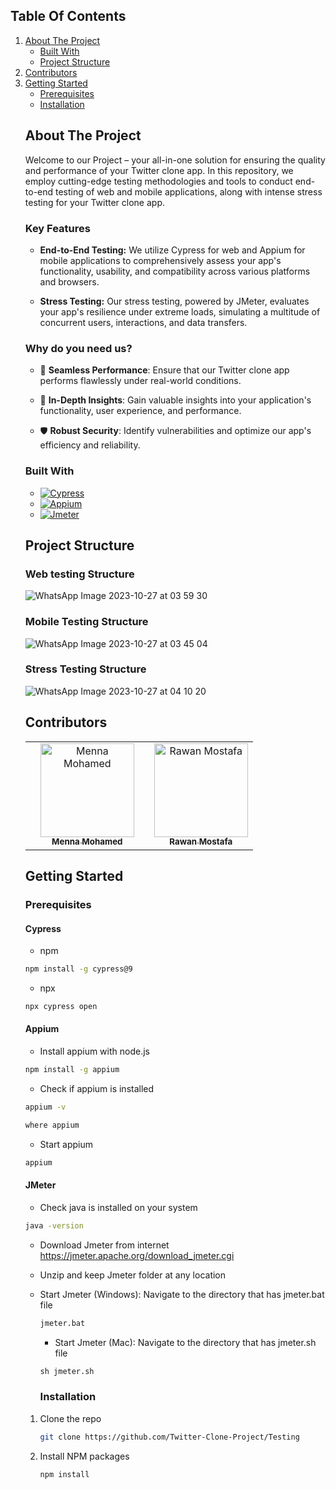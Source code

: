 <!-- Improved compatibility of back to top link: See: https://github.com/othneildrew/Best-README-Template/pull/73 -->
<a name="readme-top"></a>
<!--
*** Thanks for checking out the Best-README-Template. If you have a suggestion
*** that would make this better, please fork the repo and create a pull request
*** or simply open an issue with the tag "enhancement".
*** Don't forget to give the project a star!
*** Thanks again! Now go create something AMAZING! :D
-->



<!-- PROJECT SHIELDS -->
<!--
*** I'm using markdown "reference style" links for readability.
*** Reference links are enclosed in brackets [ ] instead of parentheses ( ).
*** See the bottom of this document for the declaration of the reference variables
*** for contributors-url, forks-url, etc. This is an optional, concise syntax you may use.
*** https://www.markdownguide.org/basic-syntax/#reference-style-links
-->
<!--
[![Contributors][contributors-shield]][contributors-url]
[![Forks][forks-shield]][forks-url]
[![Stargazers][stars-shield]][stars-url]
[![Issues][issues-shield]][issues-url]
[![MIT License][license-shield]][license-url]
[![LinkedIn][linkedin-shield]][linkedin-url]
-->


<!-- PROJECT LOGO -->
<!--
<br />
<div align="center">
  <a href="https://github.com/github_username/repo_name">
    <img src="images/logo.png" alt="Logo" width="80" height="80">
  </a>

<h3 align="center">project_title</h3>

  <p align="center">
    project_description
    <br />
    <a href="https://github.com/github_username/repo_name"><strong>Explore the docs »</strong></a>
    <br />
    <br />
    <a href="https://github.com/github_username/repo_name">View Demo</a>
    ·
    <a href="https://github.com/github_username/repo_name/issues">Report Bug</a>
    ·
    <a href="https://github.com/github_username/repo_name/issues">Request Feature</a>
  </p>
</div>
-->



<!-- TABLE OF CONTENTS -->
## Table Of Contents
  <ol>
    <li>
      <a href="#about-the-project">About The Project</a>
      <ul>
        <li><a href="#built-with">Built With</a></li>
        <li><a href="#Project-Structure">Project Structure</a></li>
      </ul>
    </li>
      <li><a href="#Contributors">Contributors</a></li>
    <li>
      <a href="#getting-started">Getting Started</a>
      <ul>
        <li><a href="#prerequisites">Prerequisites</a></li>
        <li><a href="#installation">Installation</a></li>
      </ul>
    
  <!--  <li><a href="#roadmap">Roadmap</a></li> -->




<!-- ABOUT THE PROJECT -->
<div name="about-the-project">
  
## About The Project

Welcome to our Project – your all-in-one solution for ensuring the quality and performance of your Twitter clone app. In this repository, we employ cutting-edge testing methodologies and tools to conduct end-to-end testing of web and mobile applications, along with intense stress testing for your Twitter clone app.

### Key Features

- **End-to-End Testing:** We utilize Cypress for web and Appium for mobile applications to comprehensively assess your app's functionality, usability, and compatibility across various platforms and browsers.

- **Stress Testing:** Our stress testing, powered by JMeter, evaluates your app's resilience under extreme loads, simulating a multitude of concurrent users, interactions, and data transfers.

### Why do you need us?

- 🚀 **Seamless Performance**: Ensure that our Twitter clone app performs flawlessly under real-world conditions.
  
- 🧐 **In-Depth Insights**: Gain valuable insights into your application's functionality, user experience, and performance.

- 🛡️ **Robust Security**: Identify vulnerabilities and optimize our app's efficiency and reliability.
</div>


### Built With

* [![Cypress][Cypress-logo]][Cypress-url]
* [![Appium][Appium-logo]][Appium-url]
* [![Jmeter][Jmeter-logo]][Jmeter-url]


## Project Structure 

### Web testing Structure
![WhatsApp Image 2023-10-27 at 03 59 30](https://github.com/Twitter-Clone-Project/Testing/assets/97397431/a067ac6b-8c44-4587-99d1-2b90fbf90b84)

### Mobile Testing Structure
![WhatsApp Image 2023-10-27 at 03 45 04](https://github.com/Twitter-Clone-Project/Testing/assets/97397431/97cbaf6a-aa16-4826-b169-7d4c82ee10f6)

### Stress Testing Structure
![WhatsApp Image 2023-10-27 at 04 10 20](https://github.com/Twitter-Clone-Project/Testing/assets/97397431/5b9cc217-c17e-42fe-b623-d88117ef5de5)


## Contributors

<table>
  <tr>
    <td align="center">
    </td>
        <td align="center">
    <a href="https://github.com/mennamohamed0207" target="_black">
    <img src="https://avatars.githubusercontent.com/u/90017398?v=4" width="150px;" alt="Menna Mohamed"/>
    <br />
    <sub><b>Menna Mohamed</b></sub></a>
    </td>
    <td align="center">
    <td align="center">
    <a href="https://github.com/RawanMostafa08" target="_black">
    <img src="https://avatars.githubusercontent.com/u/97397431?v=4" width="150px;" alt="Rawan Mostafa"/>
    <br />
    <sub><b>Rawan Mostafa</b></sub></a>
    </td> 
  </tr>
 </table>

<!-- GETTING STARTED -->
## Getting Started

### Prerequisites
#### Cypress
* npm
```sh
npm install -g cypress@9
```
* npx
```sh
npx cypress open
```

#### Appium 
* Install appium with node.js
```sh
npm install -g appium
```
* Check if appium is installed
```sh
appium -v
```
```sh
where appium
```
  
* Start appium
```sh
appium
```

#### JMeter
* Check java is installed on your system
```sh
java -version
```
* Download Jmeter from internet  https://jmeter.apache.org/download_jmeter.cgi

* Unzip and keep Jmeter folder at any location

* Start Jmeter (Windows):
  Navigate to the directory that has jmeter.bat file
  ```sh
  jmeter.bat
  ```
             
  * Start Jmeter (Mac):
  Navigate to the directory that has jmeter.sh file
  ```sh
  sh jmeter.sh 
  ```

  ### Installation

1. Clone the repo
   ```sh
   git clone https://github.com/Twitter-Clone-Project/Testing
   ```
2. Install NPM packages
   ```sh
   npm install
   ```



<!-- ROADMAP -->
<!--
## Roadmap

- [ ] Feature 1
- [ ] Feature 2
- [ ] Feature 3
    - [ ] Nested Feature

See the [open issues](https://github.com/github_username/repo_name/issues) for a full list of proposed features (and known issues).
-->


<!-- MARKDOWN LINKS & IMAGES -->
<!-- https://www.markdownguide.org/basic-syntax/#reference-style-links -->
<!--
[contributors-shield]: https://img.shields.io/github/contributors/github_username/repo_name.svg?style=for-the-badge
[contributors-url]: https://github.com/github_username/repo_name/graphs/contributors
[forks-shield]: https://img.shields.io/github/forks/github_username/repo_name.svg?style=for-the-badge
[forks-url]: https://github.com/github_username/repo_name/network/members
[stars-shield]: https://img.shields.io/github/stars/github_username/repo_name.svg?style=for-the-badge
[stars-url]: https://github.com/github_username/repo_name/stargazers
[issues-shield]: https://img.shields.io/github/issues/github_username/repo_name.svg?style=for-the-badge
[issues-url]: https://github.com/github_username/repo_name/issues
[license-shield]: https://img.shields.io/github/license/github_username/repo_name.svg?style=for-the-badge
[license-url]: https://github.com/github_username/repo_name/blob/master/LICENSE.txt
[linkedin-shield]: https://img.shields.io/badge/-LinkedIn-black.svg?style=for-the-badge&logo=linkedin&colorB=555
[linkedin-url]: https://linkedin.com/in/linkedin_username
-->
[Cypress-url]:https://www.cypress.io/
[Cypress-logo]:https://img.shields.io/badge/Cypress-20232A?style=for-the-badge&logo=cypress&logoColor=61DAFB
[Appium-url]:https://appium.io/docs/en/2.1/
[Appium-logo]:https://img.shields.io/badge/Appium-20232A?style=for-the-badge&logo=appium&logoColor=FF3E00
[Jmeter-url]:https://jmeter.apache.org/
[Jmeter-logo]:https://img.shields.io/badge/Jmeter-20232A?style=for-the-badge&logo=jmeter&logoColor=4FC08D
